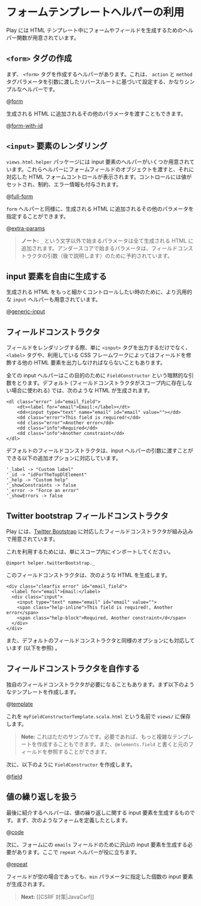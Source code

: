 <!-- translated -->
<!--
# Form template helpers
-->
# フォームテンプレートヘルパーの利用

<!--
Play provides several helpers to help you render form fields in HTML templates.
-->
Play には HTML テンプレート中にフォームやフィールドを生成するためのヘルパー関数が用意されています。

<!--
## Creating a `<form>` tag
-->
## `<form>` タグの作成

<!--
The first helper creates the `<form>` tag. It is a pretty simple helper that automatically sets the `action` and `method` tag parameters according to the reverse route you pass in:
-->
まず、 `<form>` タグを作成するヘルパーがあります。これは、 `action` と `method` タグパラメータを引数に渡したリバースルートに基づいて設定する、かなりシンプルなヘルパーです。

@[form](code/javaguide/forms/helpers.scala.html)

<!--
You can also pass an extra set of parameters that will be added to the generated HTML:
-->
生成される HTML に追加されるその他のパラメータを渡すこともできます。

@[form-with-id](code/javaguide/forms/helpers.scala.html)

<!--
## Rendering an `<input>` element
-->
## `<input>` 要素のレンダリング

<!--
There are several input helpers in the `views.html.helper` package. You feed them with a form field, and they display the corresponding HTML form control, with a populated value, constraints and errors:
-->
`views.html.helper` パッケージには input 要素のヘルパーがいくつか用意されています。これらヘルパーにフォームフィールドのオブジェクトを渡すと、それに対応した HTML フォームコントロールが表示されます。コントロールには値がセットされ、制約、エラー情報も付与されます。

@[full-form](code/javaguide/forms/fullform.scala.html)

<!--
As for the `form` helper, you can specify an extra set of parameters that will be added to the generated HTML:
-->
`form` ヘルパーと同様に、生成される HTML に追加されるその他のパラメータを指定することができます。

@[extra-params](code/javaguide/forms/helpers.scala.html)

<!--
> **Note:** All extra parameters will be added to the generated HTML, except for ones whose name starts with the `_` character. Arguments starting with an underscore are reserved for field constructor argument (which we will see later).
-->
> **ノート:** `_` という文字以外で始まるパラメータは全て生成される HTML に追加されます。アンダースコアで始まるパラメータは、フィールドコンストラクタの引数（後で説明します）のために予約されています。

<!--
## Handling HTML input creation yourself
-->
## input 要素を自由に生成する

<!--
There is also a more generic `input` helper that let you code the desired HTML result:
-->
生成される HTML をもっと細かくコントロールしたい時のために、より汎用的な `input` ヘルパーも用意されています。

@[generic-input](code/javaguide/forms/helpers.scala.html)

<!--
## Field constructors
-->
## フィールドコンストラクタ

<!--
A rendered field does not only consist of an `<input>` tag, but may also need a `<label>` and a bunch of other tags used by your CSS framework to decorate the field.
-->
フィールドをレンダリングする際、単に `<input>` タグを出力するだけでなく、`<label>` タグや、利用している CSS フレームワークによってはフィールドを修飾する他の HTML 要素を出力しなければならないこともあります。

<!--
All input helpers take an implicit `FieldConstructor` that handles this part. The default one (used if there are no other field constructors available in the scope), generates HTML like:
-->
全ての input ヘルパーはこの目的のために `FieldConstructor` という暗黙的な引数をとります。デフォルト (フィールドコンストラクタがスコープ内に存在しない場合に使われる) では、次のような HTML が生成されます。

```
<dl class="error" id="email_field">
    <dt><label for="email">Email:</label></dt>
    <dd><input type="text" name="email" id="email" value=""></dd>
    <dd class="error">This field is required!</dd>
    <dd class="error">Another error</dd>
    <dd class="info">Required</dd>
    <dd class="info">Another constraint</dd>
</dl>
```

<!--
This default field constructor supports additional options you can pass in the input helper arguments:
-->
デフォルトのフィールドコンストラクタは、input ヘルパーの引数に渡すことができる以下の追加オプションに対応しています。

```
'_label -> "Custom label"
'_id -> "idForTheTopDlElement"
'_help -> "Custom help"
'_showConstraints -> false
'_error -> "Force an error"
'_showErrors -> false
```

<!--
## Twitter bootstrap field constructor
-->
## Twitter bootstrap フィールドコンストラクタ

<!--
There is another built-in field constructor that can be used with [Twitter Bootstrap](http://twitter.github.com/bootstrap/).
-->
Play には、[Twitter Bootstrap](http://twitter.github.com/bootstrap/) に対応したフィールドコンストラクタが組み込みで用意されています。

<!--
To use it, just import it in the current scope:
-->
これを利用するためには、単にスコープ内にインポートしてください。

```
@import helper.twitterBootstrap._
```

<!--
This field constructor generates HTML like the following:
-->
このフィールドコンストラクタは、次のような HTML を生成します。

```
<div class="clearfix error" id="email_field">
  <label for="email">Email:</label>
  <div class="input">
    <input type="text" name="email" id="email" value="">
    <span class="help-inline">This field is required!, Another error</span>
    <span class="help-block">Required, Another constraint</d</span> 
  </div>
</div>
```

<!--
It supports the same set of options as the default field constructor (see above).
-->
また、デフォルトのフィールドコンストラクタと同様のオプションにも対応しています (以下を参照) 。

<!--
## Writing your own field constructor
-->
## フィールドコンストラクタを自作する

<!--
Often you will need to write your own field constructor. Start by writing a template like:
-->
独自のフィールドコンストラクタが必要になることもあります。まず以下のようなテンプレートを作成します。

@[template](code/javaguide/forms/myFieldConstructorTemplate.scala.html)

<!--
Save it in `views/` and name `myFieldConstructorTemplate.scala.html`
-->
これを `myFieldConstructorTemplate.scala.html` という名前で `views/` に保存します。

<!--
> **Note:** This is just a sample. You can make it as complicated as you need. You have also access to the original field using `@elements.field`.
-->
> **Note:** これはただのサンプルです。必要であれば、もっと複雑なテンプレートを作成することもできます。また、`@elements.field` と書くと元のフィールドを参照することができます。

<!--
Now create a `FieldConstructor` somewhere, using:
-->
次に、以下のように `FieldConstructor` を作成します。

@[field](code/javaguide/forms/withFieldConstructor.scala.html)

<!--
## Handling repeated values
-->
## 値の繰り返しを扱う

<!--
The last helper makes it easier to generate inputs for repeated values. Suppose you have this kind of form definition:
-->
最後に紹介するヘルパーは、値の繰り返しに関する input 要素を生成するものです。まず、次のようなフォームを定義したとします。

@[code](code/javaguide/forms/html/UserForm.java)

<!--
Now you have to generate as many inputs for the `emails` field as the form contains. Just use the `repeat` helper for that:
-->
次に、フォームにの `emails` フィールドのために沢山の input 要素を生成する必要があります。ここで `repeat` ヘルパーが役に立ちます。

@[repeat](code/javaguide/forms/helpers.scala.html)

<!--
Use the `min` parameter to display a minimum number of fields, even if the corresponding form data are empty.
-->
フィールドが空の場合であっても、`min` パラメータに指定した個数の input 要素が生成されます。

<!--
> **Next:** [[Protecting against CSRF|JavaCsrf]]
-->
> **Next:** [[CSRF 対策|JavaCsrf]]